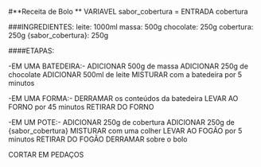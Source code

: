 #**Receita de Bolo **
VARIAVEL sabor_cobertura = ENTRADA cobertura

###INGREDIENTES:
leite: 1000ml
massa: 500g
chocolate: 250g
cobertura: 250g
{sabor_cobertura}: 250g

####ETAPAS:

-EM UMA BATEDEIRA:-
ADICIONAR 500g de massa
ADICIONAR 250g de chocolate
ADICIONAR 500ml de leite
MISTURAR com a batedeira por 5 minutos

-EM UMA FORMA:-
DERRAMAR os conteúdos da batedeira
LEVAR AO FORNO por 45 minutos
RETIRAR DO FORNO

-EM UM POTE:-
ADICIONAR 250g de cobertura
ADICIONAR 250g de {sabor_cobertura}
MISTURAR com uma colher
LEVAR AO FOGÃO por 5 minutos
RETIRAR DO FOGÃO
DERRAMAR sobre o bolo

CORTAR EM PEDAÇOS